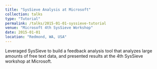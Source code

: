 ```yaml
---
title: "SysSieve Analysis at Microsoft"
collection: talks
type: "Tutorial"
permalink: /talks/2015-01-01-syssieve-tutorial
venue: "Microsoft 4th SysSieve Workshop"
date: 2015-01-01
location: "Redmond, WA, USA"
---
```


Leveraged SysSieve to build a feedback analysis tool that analyzes large amounts of free text data, and presented results at the 4th SysSieve workshop at Microsoft.
